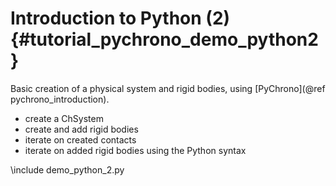 Introduction to Python (2) {#tutorial_pychrono_demo_python2}
==========================

Basic creation of a physical system and rigid bodies,
using [PyChrono](@ref pychrono_introduction).

- create a ChSystem
- create and add rigid bodies
- iterate on created contacts
- iterate on added rigid bodies using the Python syntax 
	
\include demo_python_2.py